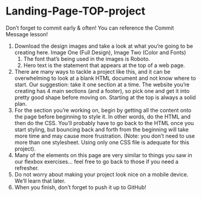 # Landing-Page-TOP-project

Don’t forget to commit early & often! You can reference the Commit Message lesson!

1. Download the design images and take a look at what you’re going to be creating here. Image One (Full Design), Image Two (Color and Fonts)
    1. The font that’s being used in the images is Roboto.
    2. Hero text is the statement that appears at the top of a web page.
2. There are many ways to tackle a project like this, and it can be overwhelming to look at a blank HTML document and not know where to start. Our suggestion: take it one section at a time. The website you’re creating has 4 main sections (and a footer), so pick one and get it into pretty good shape before moving on. Starting at the top is always a solid plan.
3. For the section you’re working on, begin by getting all the content onto the page before beginning to style it. In other words, do the HTML and then do the CSS. You’ll probably have to go back to the HTML once you start styling, but bouncing back and forth from the beginning will take more time and may cause more frustration. (Note: you don’t need to use more than one stylesheet. Using only one CSS file is adequate for this project).
4. Many of the elements on this page are very similar to things you saw in our flexbox exercises… feel free to go back to those if you need a refresher.
5. Do not worry about making your project look nice on a mobile device. We’ll learn that later.
6. When you finish, don’t forget to push it up to GitHub!